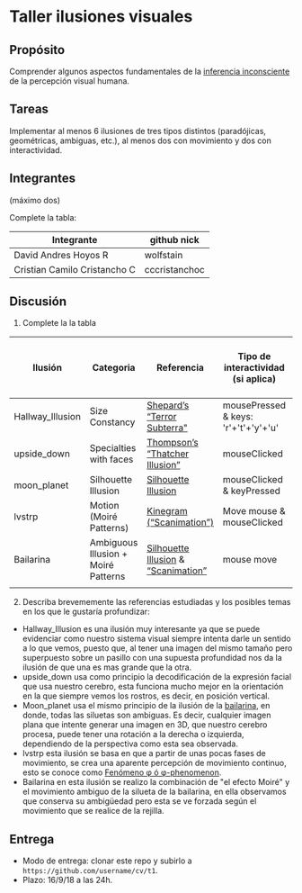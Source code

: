 # Taller ilusiones visuales

## Propósito

Comprender algunos aspectos fundamentales de la [inferencia inconsciente](https://github.com/VisualComputing/Cognitive) de la percepción visual humana.

## Tareas

Implementar al menos 6 ilusiones de tres tipos distintos (paradójicas, geométricas, ambiguas, etc.), al menos dos con movimiento y dos con interactividad.

## Integrantes
(máximo dos)

Complete la tabla:

| Integrante | github nick |
|------------|-------------|
| David Andres Hoyos R           |   wolfstain          |
| Cristian Camilo Cristancho C          |    cccristanchoc         |

## Discusión

1. Complete la la tabla

| Ilusión | Categoria | Referencia | Tipo de interactividad (si aplica) | URL código base (si aplica) |
|---------|-----------|------------|------------------------------------|-----------------------------|
| Hallway_Illusion | Size Constancy |  [Shepard’s “Terror Subterra"](https://www.michaelbach.de/ot/sze-shepardTerrors)  |   mousePressed & keys: 'r'+'t'+'y'+'u'   |          |
| upside_down  | Specialties with faces  |   [Thompson’s “Thatcher Illusion”](https://www.michaelbach.de/ot/fcs-thompsonThatcher)   |  mouseClicked   |                             |
| moon_planet | Silhouette Illusion | [Silhouette Illusion](https://www.michaelbach.de/ot/sze-silhouette) | mouseClicked & keyPressed |                             |
| lvstrp | Motion (Moiré Patterns) | [Kinegram (“Scanimation”)](https://www.michaelbach.de/ot/mot-scanimation) | Move mouse & mouseClicked |                             |
| Bailarina | Ambiguous Illusion + Moiré Patterns | [Silhouette Illusion](https://www.michaelbach.de/ot/sze-silhouette) &  [“Scanimation”](https://www.michaelbach.de/ot/mot-scanimation) | mouse move |       |
|         |           |            |                                    |                             |

2. Describa brevememente las referencias estudiadas y los posibles temas en los que le gustaría profundizar:
  * Hallway_Illusion es una ilusión muy interesante ya que se puede evidenciar como nuestro sistema visual siempre intenta darle un sentido a lo que vemos, puesto que, al tener una imagen del mismo tamaño pero superpuesto sobre un pasillo con una supuesta profundidad nos da la ilusión de que una es mas grande que la otra.
  * upside_down usa como principio la decodificación de la expresión facial que usa nuestro cerebro, esta funciona mucho mejor en la orientación en la que siempre vemos los rostros, es decir, en posición vertical.
  * Moon_planet usa el mismo principio de la ilusión de la [bailarina](https://www.michaelbach.de/ot/sze-silhouette/KayaharaOriginal.gif), en donde, todas las siluetas son ambiguas. Es decir, cualquier imagen plana que intente generar una imagen en 3D, que nuestro cerebro procesa, puede tener una rotación a la derecha o izquierda, dependiendo de la perspectiva como esta sea observada.
   * lvstrp esta ilusión se basa en que a partir de unas pocas fases de movimiento, se crea una aparente percepción de movimiento continuo, esto se conoce como [Fenómeno φ ó φ-phenomenon](https://es.wikipedia.org/wiki/Fen%C3%B3meno_phi).
   * Bailarina en esta ilusión se realizo la combinación de "el efecto Moiré" y el movimiento ambiguo de la silueta de la bailarina, en ella observamos que conserva su ambigüedad pero esta se ve forzada según el movimiento que se realice de la rejilla.

## Entrega

* Modo de entrega: clonar este repo y subirlo a `https://github.com/username/cv/t1`.
* Plazo: 16/9/18 a las 24h.
